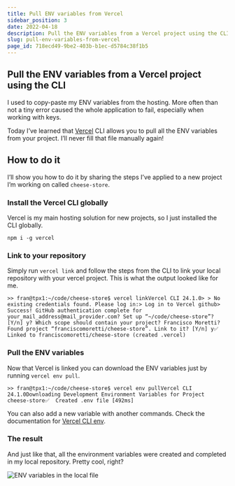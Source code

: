 ```yaml
---
title: Pull ENV variables from Vercel
sidebar_position: 3
date: 2022-04-18
description: Pull the ENV variables from a Vercel project using the CLI.
slug: pull-env-variables-from-vercel
page_id: 718ecd49-9be2-403b-b1ec-d5784c38f1b5
---
```


## Pull the ENV variables from a Vercel project using the CLI

I used to copy-paste my ENV variables from the hosting. More often than not a tiny error caused the whole application to fail, especially when working with keys.

Today I’ve learned that [Vercel](https://vercel.com/) CLI allows you to pull all the ENV variables from your project. I’ll never fill that file manually again!

## How to do it

I’ll show you how to do it by sharing the steps I’ve applied to a new project I’m working on called `cheese-store`.

### Install the Vercel CLI globally

Vercel is my main hosting solution for new projects, so I just installed the CLI globally.

```shell
npm i -g vercel
```

### Link to your repository

Simply run `vercel link` and follow the steps from the CLI to link your local repository with your vercel project. This is what the output looked like for me.

```shell
>> fran@tpx1:~/code/cheese-store$ vercel linkVercel CLI 24.1.0> > No existing credentials found. Please log in:> Log in to Vercel github> Success! GitHub authentication complete for your_mail_address@mail_provider.com? Set up “~/code/cheese-store”? [Y/n] y? Which scope should contain your project? Francisco Moretti? Found project “franciscomoretti/cheese-store”. Link to it? [Y/n] y✅  Linked to franciscomoretti/cheese-store (created .vercel)
```

### Pull the ENV variables

Now that Vercel is linked you can download the ENV variables just by running `vercel env pull`.

```shell
>> fran@tpx1:~/code/cheese-store$ vercel env pullVercel CLI 24.1.0Downloading Development Environment Variables for Project cheese-store✅  Created .env file [492ms]
```

You can also add a new variable with another commands. Check the documentation for [Vercel CLI env](https://vercel.com/docs/cli#commands/env).

### The result

And just like that, all the environment variables were created and completed in my local repository. Pretty cool, right?

![ENV variables in the local file](/assets/docs/468490004.png)
